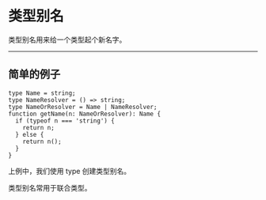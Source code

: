 # 类型别名

类型别名用来给一个类型起个新名字。

---

## 简单的例子

    type Name = string;
    type NameResolver = () => string;
    type NameOrResolver = Name | NameResolver;
    function getName(n: NameOrResolver): Name {
      if (typeof n === 'string') {
        return n;
      } else {
        return n();
      }
    }
    
上例中，我们使用 type 创建类型别名。

类型别名常用于联合类型。
